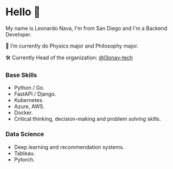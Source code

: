 <!--
**L3oNav/l3onav** is a ✨ _special_ ✨ repository because its `README.md` (this file) appears on your GitHub profile.

Here are some ideas to get you started:

- 🔭 I’m currently working on ...
- 🌱 I’m currently learning ...
- 👯 I’m looking to collaborate on ...
- 🤔 I’m looking for help with ...
- 💬 Ask me about ...
- 📫 How to reach me: ...
- 😄 Pronouns: ...
- ⚡ Fun fact: ...
-->
# Hello 👋

My name is Leonardo Nava, I'm from San Diego and I'm a Backend Developer.


🔭 I’m currently do Physics major and Philosophy major.

🛠️ Currently Head of the organization: [@l3onav-tech](https://github.com/l3onav-tech)

### Base Skills
* Python / Go.
* FastAPI / Django.
* Kubernetes.
* Azure, AWS.
* Docker.
* Critical thinking, decision-making and problem solving skills.

### Data Science
* Deep learning and recommendation systems.
* Tableau.
* Pytorch.

<!--
## Contact
Find all of my socials and resume in my [website](https://l3onav.com)
-->
